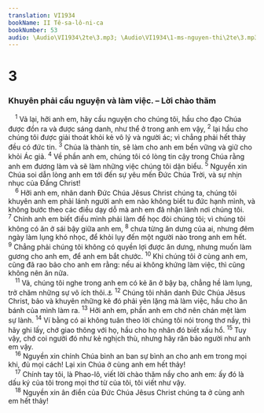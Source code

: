 ```yaml
---
translation: VI1934
bookName: II Tê-sa-lô-ni-ca 
bookNumber: 53
audio: \Audio\VI1934\2te\3.mp3; \Audio\VI1934\1-ms-nguyen-thi\2te\3.mp3; \Audio\VI1934\2-ms-david-dong\2te\3.mp3
---
```


<div class="title"><h1>3</h1><h3>Khuyên phải cầu nguyện và làm việc. – Lời chào thăm</h3></div>
<span class="verse 2te_3_1"> <sup>1</sup> Vả lại, hỡi anh em, hãy cầu nguyện cho chúng tôi, hầu cho đạo Chúa được đồn ra và được sáng danh, như thể ở trong anh em vậy, </span>
<span class="verse 2te_3_2"><sup>2</sup> lại hầu cho chúng tôi được giải thoát khỏi kẻ vô lý và người ác; vì chẳng phải hết thảy đều có đức tin. </span>
<span class="verse 2te_3_3"><sup>3</sup> Chúa là thành tín, sẽ làm cho anh em bền vững và giữ cho khỏi Ác giả. </span>
<span class="verse 2te_3_4"><sup>4</sup> Về phần anh em, chúng tôi có lòng tin cậy trong Chúa rằng anh em đương làm và sẽ làm những việc chúng tôi dặn biểu. </span>
<span class="verse 2te_3_5"><sup>5</sup> Nguyền xin Chúa soi dẫn lòng anh em tới đến sự yêu mến Đức Chúa Trời, và sự nhịn nhục của Đấng Christ! <br/></span>
<span class="verse 2te_3_6"> <sup>6</sup> Hỡi anh em, nhân danh Đức Chúa Jêsus Christ chúng ta, chúng tôi khuyên anh em phải lánh người anh em nào không biết tu đức hạnh mình, và không bước theo các điều dạy dỗ mà anh em đã nhận lãnh nơi chúng tôi. </span>
<span class="verse 2te_3_7"><sup>7</sup> Chính anh em biết điều mình phải làm để học đòi chúng tôi; vì chúng tôi không có ăn ở sái bậy giữa anh em, </span>
<span class="verse 2te_3_8"><sup>8</sup> chưa từng ăn dưng của ai, nhưng đêm ngày làm lụng khó nhọc, để khỏi lụy đến một người nào trong anh em hết. </span>
<span class="verse 2te_3_9"><sup>9</sup> Chẳng phải chúng tôi không có quyền lợi được ăn dưng, nhưng muốn làm gương cho anh em, để anh em bắt chước. </span>
<span class="verse 2te_3_10"><sup>10</sup> Khi chúng tôi ở cùng anh em, cũng đã rao bảo cho anh em rằng: nếu ai không khứng làm việc, thì cũng không nên ăn nữa. <br/></span>
<span class="verse 2te_3_11"> <sup>11</sup> Vả, chúng tôi nghe trong anh em có kẻ ăn ở bậy bạ, chẳng hề làm lụng, trở chăm những sự vô ích thôi.<a data-toggle="tooltip" data-placement="bottom" title="Ctd: ngồi Le đôi mách">⚓</a></span>
<span class="verse 2te_3_12"><sup>12</sup> Chúng tôi nhân danh Đức Chúa Jêsus Christ, bảo và khuyên những kẻ đó phải yên lặng mà làm việc, hầu cho ăn bánh của mình làm ra. </span>
<span class="verse 2te_3_13"><sup>13</sup> Hỡi anh em, phần anh em chớ nên chán mệt làm sự lành. </span>
<span class="verse 2te_3_14"><sup>14</sup> Ví bằng có ai không tuân theo lời chúng tôi nói trong thơ nầy, thì hãy ghi lấy, chớ giao thông với họ, hầu cho họ nhân đó biết xấu hổ. </span>
<span class="verse 2te_3_15"><sup>15</sup> Tuy vậy, chớ coi người đó như kẻ nghịch thù, nhưng hãy răn bảo người như anh em vậy. <br/></span>
<span class="verse 2te_3_16"> <sup>16</sup> Nguyền xin chính Chúa bình an ban sự bình an cho anh em trong mọi khi, đủ mọi cách! Lại xin Chúa ở cùng anh em hết thảy! <br/></span>
<span class="verse 2te_3_17"> <sup>17</sup> Chính tay tôi, là Phao-lô, viết lời chào thăm nầy cho anh em: ấy đó là dấu ký của tôi trong mọi thơ từ của tôi, tôi viết như vậy. <br/></span>
<span class="verse 2te_3_18"> <sup>18</sup> Nguyền xin ân điển của Đức Chúa Jêsus Christ chúng ta ở cùng anh em hết thảy! <br/></span>
